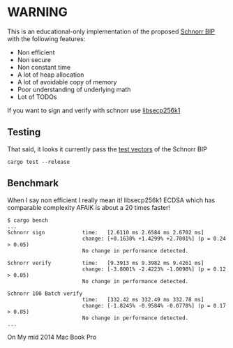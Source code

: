 # WARNING

This is an educational-only implementation of the proposed [Schnorr BIP](https://github.com/sipa/bips/blob/bip-schnorr/bip-schnorr.mediawiki) with the following features:

* Non efficient
* Non secure
* Non constant time
* A lot of heap allocation
* A lot of avoidable copy of memory
* Poor understanding of underlying math
* Lot of TODOs 

If you want to sign and verify with schnorr use [libsecp256k1]()


## Testing

That said, it looks it currently pass the [test vectors](https://github.com/sipa/bips/blob/bip-schnorr/bip-schnorr.mediawiki#test-vectors) of the Schnorr BIP

```
cargo test --release
```

## Benchmark

When I say non efficient I really mean it!
libsecp256k1 ECDSA which has comparable complexity AFAIK is about a 20 times faster!

```
$ cargo bench
...
Schnorr sign            time:   [2.6110 ms 2.6584 ms 2.6702 ms]
                        change: [+0.1630% +1.4299% +2.7001%] (p = 0.24 > 0.05)
                        No change in performance detected.

Schnorr verify          time:   [9.3913 ms 9.3982 ms 9.4261 ms]
                        change: [-3.8001% -2.4223% -1.0098%] (p = 0.12 > 0.05)
                        No change in performance detected.

Schnorr 100 Batch verify
                        time:   [332.42 ms 332.49 ms 332.78 ms]
                        change: [-1.8245% -0.9584% -0.0778%] (p = 0.17 > 0.05)
                        No change in performance detected.
...   
```

On My mid 2014 Mac Book Pro